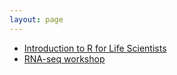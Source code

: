 ```yaml
---
layout: page
---
```


* [Introduction to R for Life Scientists](intro-r-lifesci)
* [RNA-seq workshop](rnaseq)
